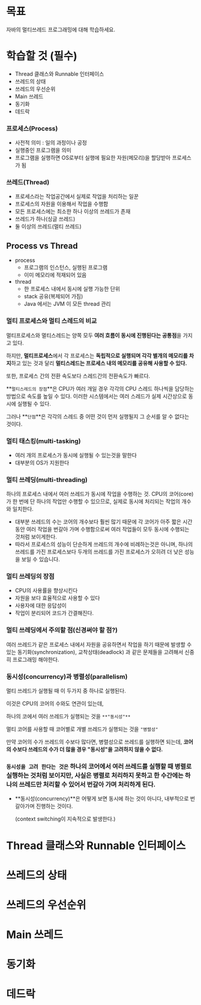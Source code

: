 # 목표

자바의 멀티쓰레드 프로그래밍에 대해 학습하세요.

# 학습할 것 (필수)

- Thread 클래스와 Runnable 인터페이스
- 쓰레드의 상태
- 쓰레드의 우선순위
- Main 쓰레드
- 동기화
- 데드락



### 프로세스(Process)

 

- 사전적 의미 : 일의 과정이나 공정
- 실행중인 프로그램을 의미
- 프로그램을 실행하면 OS로부터 실행에 필요한 자원(메모리)을 할당받아 프로세스가 됨

 

### 쓰레드(Thread)

- 프로세스라는 작업공간에서 실제로 작업을 처리하는 일꾼
- 프로세스의 자원을 이용해서 작업을 수행함
- 모든 프로세스에는 최소한 하나 이상의 쓰레드가 존재
- 쓰레드가 하나(싱글 쓰레드)
- 둘 이상의 쓰레드(멀티 쓰레드)



## Process vs Thread

- process
  - 프로그램의 인스턴스, 실행된 프로그램
  - 이미 메모리에 적재되어 있음
- thread
  - 한 프로세스 내에서 동시에 실행 가능한 단위
  - stack 공유(복제되어 가짐)
  - Java 에서는 JVM 이 모든 thread 관리

### 멀티 프로세스와 멀티 스레드의 비교

멀티프로세스와 멀티스레드는 양쪽 모두 **여러 흐름이 동시에 진행된다는 공통점**을 가지고 있다.

하지만, **멀티프로세스**에서 각 프로세스는 **독립적으로 실행되며 각각 별개의 메모리를 차지**하고 있는 것과 달리 **멀티스레드는 프로세스 내의 메모리를 공유해 사용할 수 있다.**

또한, 프로세스 간의 전환 속도보다 스레드간의 전환속도가 빠르다.

**`멀티스레드의 장점`**은 CPU가 여러 개일 경우 각각의 CPU 스레드 하나씩을 담당하는 방법으로 속도를 높일 수 있다. 이러한 시스템에서는 여러 스레드가 실제 시간상으로 동시에 실행될 수 있다.

그러나 **`단점`**은 각각의 스레드 중 어떤 것이 먼저 실행될지 그 순서를 알 수 없다는 것이다.



### 멀티 태스킹(multi-tasking)

- 여러 개의 프로세스가 동시에 실행될 수 있는것을 말한다
- 대부분의 OS가 지원한다

 

### 멀티 쓰레딩(multi-threading) 

하나의 프로세스 내에서 여러 쓰레드가 동시에 작업을 수행하는 것. CPU의 코어(core)가 한 번에 단 하나의 작업만 수행할 수 있으므로, 실제로 동시에 처리되는 작업의 개수와 일치한다.

* 대부분 쓰레드의 수는 코어의 개수보다 훨씬 많기 때문에 각 코어가 아주 짧은 시간 동안 여러 작업을 번갈아 가며 수행함으로써 여러 작업들이 모두 동시에 수행되는 것처럼 보이게한다.
* 따라서 프로세스의 성능이 단순하게 쓰레드의 개수에 비례하는것은 아니며, 하나의 쓰레드를 가진 프로세스보다 두개의 쓰레드를 가진 프로세스가 오히려 더 낮은 성능을 보일 수 있습니다.

 

### 멀티 쓰레딩의 장점

- CPU의 사용률을 향상시킨다
- 자원을 보다 효율적으로 사용할 수 있다
- 사용자에 대한 응답성이 
- 작업이 분리되어 코드가 간결해진다.



### 멀티 쓰레딩에서 주의할 점(신경써야 할 점?)

 여러 쓰레드가 같은 프로세스 내에서 자원을 공유하면서 작업을 하기 때문에 발생할 수 있는 동기화(synchronization), 교착상태(deadlock) 과 같은 문제들을 고려해서 신중히 프로그래밍 해야한다.



### 동시성(concurrency)과 병렬성(parallelism)

멀티 쓰레드가 실행될 때 이 두가지 중 하나로 실행된다.

이것은 CPU의 코어의 수와도 연관이 있는데,

하나의 코에서 여러 쓰레드가 실행되는 것을 `**"동시성"**`

멀티 코어를 사용할 때 코어별로 개별 쓰레드가 실행되는 것을 `"병렬성"`

만약 코어의 수가 쓰레드의 수보다 많다면, 병렬성으로 쓰레드를 실행하면 되는데, **코어의 수보다 쓰레드의 수가 더 많을 경우 "동시성"을 고려하지 않을 수 없다.**

###  **`동시성을 고려 한다는 것은`** 하나의 코어에서 여러 쓰레드를 실행할 때 병렬로 실행하는 것처럼 보이지만, 사실은 병렬로 처리하지 못하고 한 수간에는 하나의 쓰레드만 처리할 수 있어서 번갈아 가며 처리하게 된다.



- **동시성(concurrency)**은 어떻게 보면 동시에 하는 것이 아니다, 내부적으로 번갈아가며 진행하는 것이다.

  (context switching이 지속적으로 발생한다.)

  

# Thread 클래스와 Runnable 인터페이스





# 쓰레드의 상태





# 쓰레드의 우선순위





# Main 쓰레드





# 동기화





# 데드락